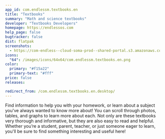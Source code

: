 ```yaml
---
app_id: com.endlessm.textbooks.en
title: "Textbooks"
summary: "Math and science textbooks"
developer: "Textbooks Developers"
homepage: https://endlessos.com
help_page: false
bugtracker: false
dist: flatpak
screenshots:
  - https://com-endless--cloud-soma-prod--shared-portal.s3.amazonaws.com/apps.356.screenshots.79ac917d-e258-4e3a-aabb-75634d5f69dd_202001211936241919.png
icons:
  "64": /images/icons/64x64/com.endlessm.textbooks.en.png
color:
  primary: "#f15a22"
  primary-text: "#fff"
price: false
releases:

redirect_from: /com.endlessm.textbooks.en.desktop/
---
```


<p>Find information to help you with your homework, or learn about a subject you've always wanted to know more about! You can scroll through photos, tables, and graphs to learn more about each. Not only are these textbooks very thorough and informative, but they are also easy to read and helpful. Whether you’re a student, parent, teacher, or just someone eager to learn, you'll be sure to find something interesting and useful here!</p>